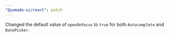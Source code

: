 ```yaml
---
"@yamada-ui/react": patch
---
```


Changed the default value of `openOnFocus` to `true` for both `Autocomplete` and `DatePicker`.
